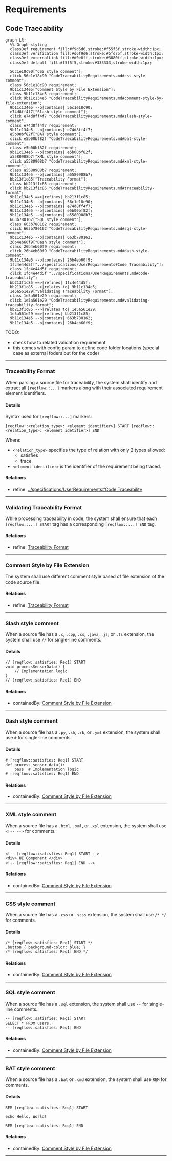 # Requirements

## Code Traecability
```mermaid
graph LR;
  %% Graph styling
  classDef requirement fill:#f9d6d6,stroke:#f55f5f,stroke-width:1px;
  classDef verification fill:#d6f9d6,stroke:#5fd75f,stroke-width:1px;
  classDef externalLink fill:#d0e0ff,stroke:#3080ff,stroke-width:1px;
  classDef default fill:#f5f5f5,stroke:#333333,stroke-width:1px;

  56c1e18c90["CSS style comment"];
  click 56c1e18c90 "CodeTraecabilityRequirements.md#css-style-comment";
  class 56c1e18c90 requirement;
  9b11c134e5["Comment Style by File Extension"];
  class 9b11c134e5 requirement;
  click 9b11c134e5 "CodeTraecabilityRequirements.md#comment-style-by-file-extension";
  9b11c134e5 --o|contains| 56c1e18c90;
  e74d8ff4f7["Slash style comment"];
  click e74d8ff4f7 "CodeTraecabilityRequirements.md#slash-style-comment";
  class e74d8ff4f7 requirement;
  9b11c134e5 --o|contains| e74d8ff4f7;
  e5b00bf82f["BAT style comment"];
  click e5b00bf82f "CodeTraecabilityRequirements.md#bat-style-comment";
  class e5b00bf82f requirement;
  9b11c134e5 --o|contains| e5b00bf82f;
  a5580908b7["XML style comment"];
  click a5580908b7 "CodeTraecabilityRequirements.md#xml-style-comment";
  class a5580908b7 requirement;
  9b11c134e5 --o|contains| a5580908b7;
  bb213f1c85["Traceability Format"];
  class bb213f1c85 requirement;
  click bb213f1c85 "CodeTraecabilityRequirements.md#traceability-format";
  9b11c134e5 ==>|refines| bb213f1c85;
  9b11c134e5 --o|contains| 56c1e18c90;
  9b11c134e5 --o|contains| e74d8ff4f7;
  9b11c134e5 --o|contains| e5b00bf82f;
  9b11c134e5 --o|contains| a5580908b7;
  663b780162["SQL style comment"];
  class 663b780162 requirement;
  click 663b780162 "CodeTraecabilityRequirements.md#sql-style-comment";
  9b11c134e5 --o|contains| 663b780162;
  26b4eb60f9["Dash style comment"];
  class 26b4eb60f9 requirement;
  click 26b4eb60f9 "CodeTraecabilityRequirements.md#dash-style-comment";
  9b11c134e5 --o|contains| 26b4eb60f9;
  1fc4e44d5f["../specifications/UserRequirements#Code Traceability"];
  class 1fc4e44d5f requirement;
  click 1fc4e44d5f "../specifications/UserRequirements.md#code-traceability";
  bb213f1c85 ==>|refines| 1fc4e44d5f;
  bb213f1c85 -->|relates to| 9b11c134e5;
  1e5a561e29["Validating Traceability Format"];
  class 1e5a561e29 requirement;
  click 1e5a561e29 "CodeTraecabilityRequirements.md#validating-traceability-format";
  bb213f1c85 -->|relates to| 1e5a561e29;
  1e5a561e29 ==>|refines| bb213f1c85;
  9b11c134e5 --o|contains| 663b780162;
  9b11c134e5 --o|contains| 26b4eb60f9;
```
TODO:
 * check how to related validation requirement
 * this comes with config param to define code folder locations (special case as external foders but for the code) 

---

### Traceability Format

When parsing a source file for traceability, the system shall identify and extract all `[reqflow::...]` markers along with their associated requirement element identifiers.

#### Details

Syntax used for `[reqflow::...]` markers:

```
[reqflow::<relation_type>: <element identifier>] START [reqflow::<relation_type>: <element idetifier>] END

```

Where:
- `<relation_type>` specifies the type of relation with only 2 types allowed:
  * satisfies
  * trace
- `<element identifier>` is the identifier of the requirement being traced.

#### Relations
  * refine: [../specifications/UserRequirements#Code Traceability](../specifications/UserRequirements.md#code-traceability)

---

### Validating Traceability Format




While processing traceability in code, the system shall ensure that each `[reqflow::...] START` tag has a corresponding `[reqflow::...] END` tag.

#### Relations
  * refine: [Traceability Format](#traceability-format)

---

### Comment Style by File Extension




The system shall use different comment style based of file extension of the code source file.

#### Relations
  * refine: [Traceability Format](#traceability-format)

---

### Slash style comment

When a source file has a `.c`, `.cpp`, `.cs`, `.java`, `.js`, or `.ts` extension, the system shall use `//` for single-line comments.

#### Details

```
// [reqflow::satisfies: Req1] START
void processSensorData() {
    // Implementation logic
}
// [reqflow::satisfies: Req1] END
```

#### Relations
  * containedBy: [Comment Style by File Extension](#comment-style-by-file-extension)

---

### Dash style comment

When a source file has a `.py`, `.sh`, `.rb`, or `.yml` extension, the system shall use `#` for single-line comments.

#### Details

```
# [reqflow::satisfies: Req1] START
def process_sensor_data():
    pass  # Implementation logic
# [reqflow::satisfies: Req1] END
```

#### Relations
  * containedBy: [Comment Style by File Extension](#comment-style-by-file-extension)

---

### XML style comment

When a source file has a `.html`, `.xml`, or `.xsl` extension, the system shall use `<!-- -->` for comments.

#### Details

```
<!-- [reqflow::satisfies: Req1] START -->
<div> UI Component </div>
<!-- [reqflow::satisfies: Req1] END -->

```

#### Relations
  * containedBy: [Comment Style by File Extension](#comment-style-by-file-extension)

---

### CSS style comment

When a source file has a `.css` or `.scss` extension, the system shall use `/* */` for comments.

#### Details

```
/* [reqflow::satisfies: Req1] START */
.button { background-color: blue; }
/* [reqflow::satisfies: Req1] END */
```

#### Relations
  * containedBy: [Comment Style by File Extension](#comment-style-by-file-extension)

---

### SQL style comment

When a source file has a `.sql` extension, the system shall use `--` for single-line comments.

```
-- [reqflow::satisfies: Req1] START
SELECT * FROM users;
-- [reqflow::satisfies: Req1] END
```

#### Relations
  * containedBy: [Comment Style by File Extension](#comment-style-by-file-extension)

---

### BAT style comment

When a source file has a `.bat` or `.cmd` extension, the system shall use `REM` for comments.

#### Details

```
REM [reqflow::satisfies: Req1] START

echo Hello, World!

REM [reqflow::satisfies: Req1] END

```

#### Relations
  * containedBy: [Comment Style by File Extension](#comment-style-by-file-extension)

---